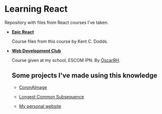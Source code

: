   # Learning React
  
  Repository with files from React courses I've taken.

- **[Epic React](https://epicreact.dev/)**
  
  Course files from this course by Kent C. Dodds.

- **[Web Development Club](https://www.facebook.com/DWESCOM)**

  Course given at my school, ESCOM IPN. By [ÓscarRH](https://github.com/SoyOscarRH).
  

  
   ## Some projects I've made using this knowledge
    
    * [CoronAImage](https://github.com/erickcm2k/coronaimage)

    * [Longest Common Subsequence](https://longest-common-subsequence.netlify.app/)
    
    * [My personal website](https://github.com/erickcm2k/newProjectPortfolio/tree/master/portfolio)


